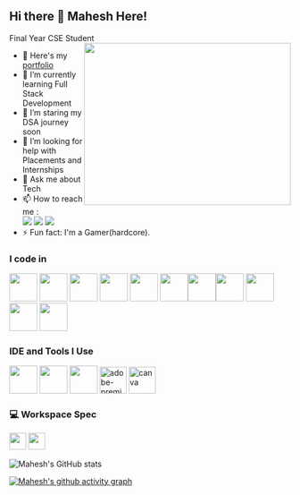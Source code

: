 ## Hi there 👋 Mahesh Here!

Final Year CSE Student 
<img align="right" width="370" height="290" src="https://media.giphy.com/media/26tn33aiTi1jkl6H6/giphy.gif?cid=ecf05e47gy6x801u2qzckuyui833ae7f1xvobm7k54lnalkk&ep=v1_gifs_search&rid=giphy.gif&ct=g">
- 🔭 Here's my [portfolio](https://mkiskrazy.github.io/Portfolio/)                                                 
- 🌱 I’m currently learning Full Stack Development
- 👯 I’m staring my DSA journey soon
- 🤔 I’m looking for help with Placements and Internships
- 💬 Ask me about Tech
- 📫 How to reach me :
<br /> [<img src="https://img.shields.io/badge/Gmail-D14836?style=for-the-badge&logo=gmail&logoColor=white" />](<mahihaasan123@gmail.com>) [<img src="https://img.shields.io/badge/LinkedIn-0077B5?style=for-the-badge&logo=linkedin&logoColor=white" />](https://www.linkedin.com/in/maheshkrishna02/)
[<img src="https://img.shields.io/badge/Discord-7289DA?style=for-the-badge&logo=discord&logoColor=white" />](https://discordapp.com/users/375315945960243220)
- ⚡ Fun fact: I'm a Gamer(hardcore).

### I code in
<img height="50" width="50" src="https://img.icons8.com/color/48/000000/python.png" /> <img height="50" width="50" src="https://img.icons8.com/color/48/000000/java-coffee-cup-logo.png" /> <img height="50" width="50" src="https://img.icons8.com/color/48/000000/html-5.png" /> <img height="50" width="50" src="https://img.icons8.com/color/48/000000/css3.png" /> <img height="50" width="50" src="https://img.icons8.com/color/48/000000/bootstrap.png" />
<img height="50" width="50" src="https://img.icons8.com/color/48/000000/javascript.png"/><img height="50" width="50" src="https://img.icons8.com/fluent/48/000000/arduino.png"/><img height="50" width="50" src="https://img.icons8.com/color/48/000000/google-firebase-console.png"/> <img height="50" width="50" src="https://img.icons8.com/color/48/000000/mysql-logo.png"/> <img height="50" width="50" src="https://img.icons8.com/color/48/000000/mongodb.png"/> <img height="50" width="50" src="https://img.icons8.com/color/48/000000/nodejs.png"/>

### IDE and Tools I Use
<img height="50" width="50" src="https://img.icons8.com/color/48/000000/visual-studio-code-2019.png"/> <img height="50" width="50" src="https://img.icons8.com/color/48/000000/pycharm.png"/> <img height="50" width="50" src="https://img.icons8.com/color/50/000000/git.png"/> <img width="48" height="48" src="https://img.icons8.com/color/48/adobe-premiere-pro--v1.png" alt="adobe-premiere-pro--v1"/> <img width="48" height="48" src="https://img.icons8.com/color/48/canva.png" alt="canva"/>


### 💻 Workspace Spec
 <img height="30" src="https://img.shields.io/badge/RADEON-RX560X-ED1C24?style=for-the-badge&logo=amd&logoColor=white"/> <img height="30" src="https://img.shields.io/badge/AMD-Ryzen_5_3350H-ED1C24?style=for-the-badge&logo=amd&logoColor=white"/> 

![Mahesh's GitHub stats](https://github-readme-stats.vercel.app/api?username=MKiskrazy&theme=tokyonight&show_icons=true&&hide=issues,contribs)


[![Mahesh's github activity graph](https://github-readme-activity-graph.vercel.app/graph?username=MKiskrazy&bg_color=000000&color=ffffff&line=51f565&point=ffffff&area=true&hide_border=true)](https://github.com/ashutosh00710/github-readme-activity-graph)
<!---
MKisKrazy/MKisKrazy is a ✨ special ✨ repository because its `README.md` (this file) appears on your GitHub profile.
You can click the Preview link to take a look at your changes.
--->
